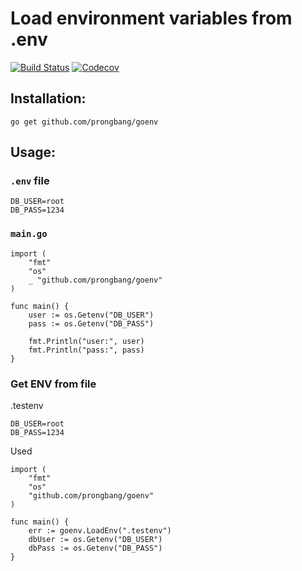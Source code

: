 # Load environment variables from .env

[![Build Status](http://img.shields.io/travis/prongbang/goenv.svg)](https://travis-ci.org/prongbang/goenv)
[![Codecov](https://img.shields.io/codecov/c/github/prongbang/goenv.svg)](https://codecov.io/gh/prongbang/goenv)


## Installation:

```
go get github.com/prongbang/goenv
```

## Usage:

### `.env` file
```
DB_USER=root
DB_PASS=1234
```

### `main.go`
```golang
import (
	"fmt"
	"os"
	_ "github.com/prongbang/goenv"
)

func main() {
	user := os.Getenv("DB_USER")
	pass := os.Getenv("DB_PASS")

	fmt.Println("user:", user)
	fmt.Println("pass:", pass)
}
```

### Get ENV from file

.testenv

```
DB_USER=root
DB_PASS=1234
```

Used

```golang
import (
	"fmt"
	"os"
	"github.com/prongbang/goenv"
)

func main() {
	err := goenv.LoadEnv(".testenv")
	dbUser := os.Getenv("DB_USER")
	dbPass := os.Getenv("DB_PASS")
}
```

